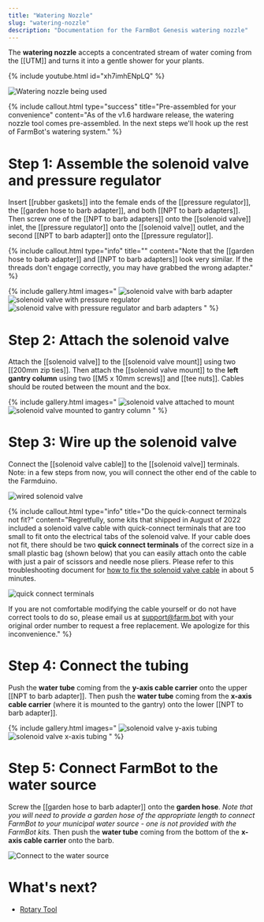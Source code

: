 ```yaml
---
title: "Watering Nozzle"
slug: "watering-nozzle"
description: "Documentation for the FarmBot Genesis watering nozzle"
---
```


The **watering nozzle** accepts a concentrated stream of water coming from the [[UTM]] and turns it into a gentle shower for your plants.

{% include youtube.html id="xh7imhENpLQ" %}

![Watering nozzle being used](_images/watering_nozzle_being_used.jpg)

{%
include callout.html
type="success"
title="Pre-assembled for your convenience"
content="As of the v1.6 hardware release, the watering nozzle tool comes pre-assembled. In the next steps we'll hook up the rest of FarmBot's watering system."
%}

# Step 1: Assemble the solenoid valve and pressure regulator

Insert [[rubber gaskets]] into the female ends of the [[pressure regulator]], the [[garden hose to barb adapter]], and both [[NPT to barb adapters]]. Then screw one of the [[NPT to barb adapters]] onto the [[solenoid valve]] inlet, the [[pressure regulator]] onto the [[solenoid valve]] outlet, and the second [[NPT to barb adapter]] onto the [[pressure regulator]].

{%
include callout.html
type="info"
title=""
content="Note that the [[garden hose to barb adapter]] and [[NPT to barb adapters]] look very similar. If the threads don't engage correctly, you may have grabbed the wrong adapter."
%}

{% include gallery.html images="
![solenoid valve with barb adapter](_images/solenoid_valve_with_barb_adapter.png)
![solenoid valve with pressure regulator](_images/solenoid_valve_with_pressure_regulator.png)
![solenoid valve with pressure regulator and barb adapters](_images/solenoid_valve_with_pressure_regulator_and_barb_adapters.png)
" %}

# Step 2: Attach the solenoid valve
Attach the [[solenoid valve]] to the [[solenoid valve mount]] using two [[200mm zip ties]]. Then attach the [[solenoid valve mount]] to the **left gantry column** using two [[M5 x 10mm screws]] and [[tee nuts]]. Cables should be routed between the mount and the box.

{% include gallery.html images="
![solenoid valve attached to mount](_images/solenoid_valve_attached_to_mount.jpeg)
![solenoid valve mounted to gantry column](_images/solenoid_valve_mounted_to_gantry_column.png)
" %}

# Step 3: Wire up the solenoid valve

Connect the [[solenoid valve cable]] to the [[solenoid valve]] terminals. Note: in a few steps from now, you will connect the other end of the cable to the Farmduino.

![wired solenoid valve](_images/wired_solenoid_valve.png)

{%
include callout.html
type="info"
title="Do the quick-connect terminals not fit?"
content="Regretfully, some kits that shipped in August of 2022 included a solenoid valve cable with quick-connect terminals that are too small to fit onto the electrical tabs of the solenoid valve. If your cable does not fit, there should be two **quick connect terminals** of the correct size in a small plastic bag (shown below) that you can easily attach onto the cable with just a pair of scissors and needle nose pliers. Please refer to this troubleshooting document for [how to fix the solenoid valve cable](../../extras/troubleshooting/solenoid-valve-cable-fix.md) in about 5 minutes.

![quick connect terminals](_images/quick_connect_terminals.jpg)

If you are not comfortable modifying the cable yourself or do not have correct tools to do so, please email us at [support@farm.bot](mailto:support@farm.bot) with your original order number to request a free replacement. We apologize for this inconvenience."
%}

# Step 4: Connect the tubing

Push the **water tube** coming from the **y-axis cable carrier** onto the upper [[NPT to barb adapter]]. Then push the **water tube** coming from the **x-axis cable carrier** (where it is mounted to the gantry) onto the lower [[NPT to barb adapter]].

{% include gallery.html images="
![solenoid valve y-axis tubing](_images/solenoid_valve_y-axis_tubing.png)
![solenoid valve x-axis tubing](_images/solenoid_valve_x-axis_tubing.png)
" %}

# Step 5: Connect FarmBot to the water source

Screw the [[garden hose to barb adapter]] onto the **garden hose**. *Note that you will need to provide a garden hose of the appropriate length to connect FarmBot to your municipal water source - one is not provided with the FarmBot kits.* Then push the **water tube** coming from the bottom of the **x-axis cable carrier** onto the barb.

![Connect to the water source](_images/connect_to_the_water_source.png)

# What's next?

 * [Rotary Tool](rotary-tool.md)
